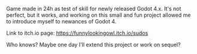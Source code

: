 Game made in 24h as test of skill for newly released Godot 4.x. It's not perfect, but it works, and working on this small and fun project allowed me to introduce myself to newances of Godot 4. 

Link to itch.io page: https://funnylookingowl.itch.io/sudos

Who knows? Maybe one day I'll extend this project or work on sequel?

